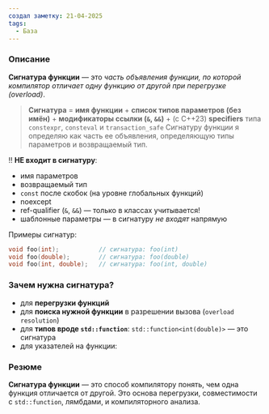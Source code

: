 ```yaml
---
создал заметку: 21-04-2025
tags:
  - База
---
```

### Описание
**Сигнатура функции** — это _часть объявления функции, по которой компилятор отличает одну функцию от другой при перегрузке (overload)_.

> **Сигнатура** = **имя функции** + **список типов параметров (без имён)** + **модификаторы ссылки (`&`, `&&`)** + (с C++23) **specifiers** типа `constexpr`, `consteval` и `transaction_safe`
> Сигнатуру функции я определяю как часть ее объявления, определяющую типы параметров и возвращаемый тип.



‼️ **НЕ входит в сигнатуру**:
- имя параметров
- возвращаемый тип
- `const` после скобок (на уровне глобальных функций)
- noexcept
- ref-qualifier (`&`, `&&`) — только в классах учитывается!
- шаблонные параметры — в сигнатуру _не входят_ напрямую

Примеры сигнатур:
```cpp
void foo(int);           // сигнатура: foo(int)
void foo(double);        // сигнатура: foo(double)
void foo(int, double);   // сигнатура: foo(int, double)
```
### Зачем нужна сигнатура?
- для **перегрузки функций**
- для **поиска нужной функции** в разрешении вызова (`overload resolution`)
- для **типов вроде `std::function`**: `std::function<int(double)>` — это сигнатура
- для указателей на функции:
### Резюме
**Сигнатура функции** — это способ компилятору понять, чем одна функция отличается от другой. Это основа перегрузки, совместимости с `std::function`, лямбдами, и компиляторного анализа.